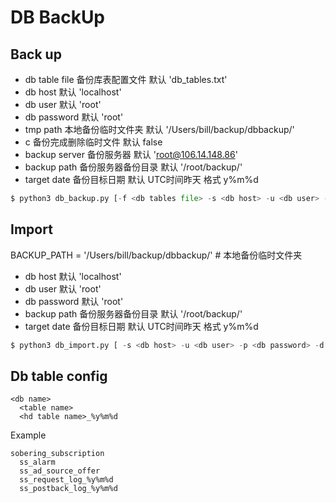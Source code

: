 # DB BackUp

## Back up

- db table file 备份库表配置文件 默认 'db_tables.txt'
- db host 默认 'localhost'
- db user 默认 'root'
- db password 默认 'root'
- tmp path 本地备份临时文件夹 默认 '/Users/bill/backup/dbbackup/'  
- c  备份完成删除临时文件 默认 false 
- backup server 备份服务器 默认 'root@106.14.148.86'  
- backup path 备份服务器备份目录 默认 '/root/backup/'
- target date 备份目标日期  默认 UTC时间昨天 格式 y%m%d

```python
$ python3 db_backup.py [-f <db tables file> -s <db host> -u <db user> -p <db password> -a <tmp path> -b <backup server> -d <backup path> -t <target date es. 171201> -c]
```

## Import


BACKUP_PATH = '/Users/bill/backup/dbbackup/'  # 本地备份临时文件夹


- db host 默认 'localhost'
- db user 默认 'root'
- db password 默认 'root'
- backup path 备份服务器备份目录 默认 '/root/backup/'
- target date 备份目标日期  默认 UTC时间昨天 格式 y%m%d

```python
$ python3 db_import.py [ -s <db host> -u <db user> -p <db password> -d <backup path> -t <target date es. 171201> ]
```

## Db table config

```
<db name>
  <table name>
  <hd table name>_%y%m%d
```

Example
```
sobering_subscription
  ss_alarm
  ss_ad_source_offer
  ss_request_log_%y%m%d
  ss_postback_log_%y%m%d
```
